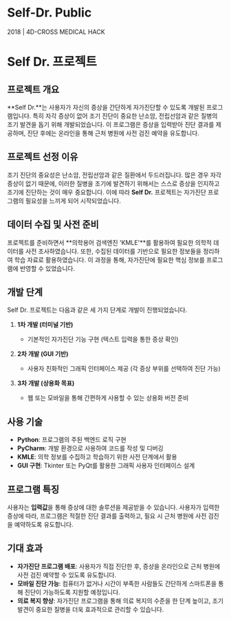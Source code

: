 # Self-Dr. Public
2018 | 4D-CROSS MEDICAL HACK

# Self Dr. 프로젝트

## 프로젝트 개요

**Self Dr.**는 사용자가 자신의 증상을 간단하게 자가진단할 수 있도록 개발된 프로그램입니다. 특히 자각 증상이 없어 조기 진단이 중요한 난소암, 전립선암과 같은 질병의 조기 발견을 돕기 위해 개발되었습니다. 이 프로그램은 증상을 입력받아 진단 결과를 제공하며, 진단 후에는 온라인을 통해 근처 병원에 사전 검진 예약을 유도합니다.

## 프로젝트 선정 이유

조기 진단의 중요성은 난소암, 전립선암과 같은 질환에서 두드러집니다. 많은 경우 자각 증상이 없기 때문에, 이러한 질병을 조기에 발견하기 위해서는 스스로 증상을 인지하고 조기에 진단하는 것이 매우 중요합니다. 이에 따라 **Self Dr.** 프로젝트는 자가진단 프로그램의 필요성을 느끼게 되어 시작되었습니다.

## 데이터 수집 및 사전 준비

프로젝트를 준비하면서 **의학용어 검색엔진 'KMLE'**를 활용하여 필요한 의학적 데이터를 사전 조사하였습니다. 또한, 수집된 데이터를 기반으로 필요한 정보들을 정리하여 학습 자료로 활용하였습니다. 이 과정을 통해, 자가진단에 필요한 핵심 정보를 프로그램에 반영할 수 있었습니다.

## 개발 단계

Self Dr. 프로젝트는 다음과 같은 세 가지 단계로 개발이 진행되었습니다.

1. **1차 개발 (터미널 기반)**  
   - 기본적인 자가진단 기능 구현 (텍스트 입력을 통한 증상 확인)
   
2. **2차 개발 (GUI 기반)**  
   - 사용자 친화적인 그래픽 인터페이스 제공 (각 증상 부위를 선택하여 진단 가능)
   
3. **3차 개발 (상용화 목표)**  
   - 웹 또는 모바일을 통해 간편하게 사용할 수 있는 상용화 버전 준비

## 사용 기술

- **Python**: 프로그램의 주된 백엔드 로직 구현
- **PyCharm**: 개발 환경으로 사용하여 코드를 작성 및 디버깅
- **KMLE**: 의학 정보를 수집하고 학습하기 위한 사전 단계에서 활용
- **GUI 구현**: Tkinter 또는 PyQt를 활용한 그래픽 사용자 인터페이스 설계

## 프로그램 특징

사용자는 **입력값**을 통해 증상에 대한 솔루션을 제공받을 수 있습니다. 사용자가 입력한 증상에 따라, 프로그램은 적절한 진단 결과를 출력하고, 필요 시 근처 병원에 사전 검진을 예약하도록 유도합니다.

## 기대 효과

- **자가진단 프로그램 배포**: 사용자가 직접 진단한 후, 증상을 온라인으로 근처 병원에 사전 검진 예약할 수 있도록 유도합니다.
- **모바일 진단 가능**: 컴퓨터가 없거나 시간이 부족한 사람들도 간단하게 스마트폰을 통해 진단이 가능하도록 지원할 예정입니다.
- **의료 복지 향상**: 자가진단 프로그램을 통해 의료 복지의 수준을 한 단계 높이고, 조기 발견이 중요한 질병을 더욱 효과적으로 관리할 수 있습니다.
